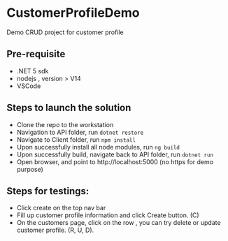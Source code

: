 # CustomerProfileDemo
Demo CRUD project for customer profile


## Pre-requisite
- .NET 5 sdk
- nodejs , version > V14
- VSCode

## Steps to launch the solution
- Clone the repo to the workstation
- Navigation to API folder, run `dotnet restore`
- Navigate to Client folder, run `npm install`
- Upon successfully install all node modules, run `ng build`
- Upon successfully build, navigate back to API folder, run `dotnet run`
- Open browser, and point to http://localhost:5000 (no https for demo purpose)

## Steps for testings:
 - Click create on the top nav bar
 - Fill up customer profile information and click Create button. (C)
 - On the customers page, click on the row , you can try delete or update customer profile. (R, U, D).


